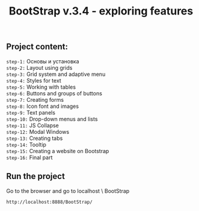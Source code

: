 <p align="center">
    <h1 align="center">
         BootStrap v.3.4 - exploring features
    </h1>
    <br>
</p>

Project content:
-------------------
`step-1:` Основы и установка <br>
`step-2:` Layout using grids <br>
`step-3:` Grid system and adaptive menu <br>
`step-4:` Styles for text <br>
`step-5:` Working with tables <br>
`step-6:` Buttons and groups of buttons <br>
`step-7:` Creating forms <br>
`step-8:` Icon font and images <br>
`step-9:` Text panels <br>
`step-10:` Drop-down menus and lists <br>
`step-11:` JS Collapse <br>
`step-12:` Modal Windows <br>
`step-13:` Creating tabs <br>
`step-14:` Tooltip <br>
`step-15:` Creating a website on Bootstrap <br>
`step-16:` Final part <br>

Run the project
--------------
Go to the browser and go to localhost \ BootStrap

~~~
http://localhost:8888/BootStrap/
~~~
